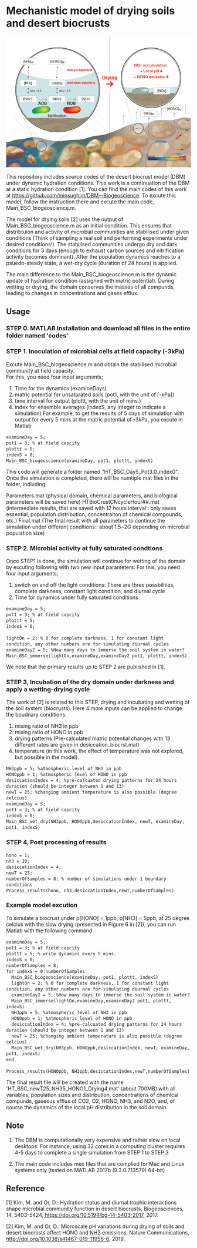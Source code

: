 # Mechanistic model of drying soils and desert biocrusts
![alt text](https://github.com/minsughim/DBM-for-drying-soils/blob/master/schematics_DBM_pH.PNG)

This repository includes source codes of the desert biocrust model (DBM) under dynamic hydration conditions.
This work is a continuation of the DBM at a static hydration condition [1]. You can find the main codes of this work at https://github.com/minsughim/DBM--Biogeoscience. To excute this model, follow the instruction there and excute the main code, Main_BSC_biogeoscience.m. 

The model for drying soils [2] uses the output of Main_BSC_biogeoscience.m as an initial condition. This ensures that distribtuion and activity of microbial communities are stabilised under given conditions (Think of sampling a real soil and performing experiments under desired conditions!). The stabilised communities undergo dry and dark conditions for 3 days (enough to exhaust carbon sources and nitrification activity becomes dominant). After the population dynamics reaches to a psuedo-steady state, a wet-dry cycle (duration of 24 hours) is applied. 

The main difference to the Main_BSC_biogeoscience.m is the dynamic update of hydration condition (assigned with matric potential). During wetting or drying, the domain conserves the masses of all compunds, leading to changes in concentrations and gases efflux. 

## Usage

### STEP 0. MATLAB Installation and download all files in the entire folder named 'codes'

### STEP 1. Inoculation of microbial cells at field capacity (-3kPa) 

Excute Main_BSC_biogeoscience.m and obtain the stabilised microbial community at field capacity.  
For this, you need four input arguments;
1. Time for the dynamics (examineDays)
2. matric potential for unsaturated soils (pot1, with the unit of [-kPa])
3. time interval for output (plottt, with the unit of mins.)
4. index for ensemble averages (indexS, any integer to indicate a simulation)
For example, to get the results of 5 days of simulation with output for every 5 mins at the matric potential of -3kPa, you excute in Matlab
~~~~~~~~~~~~~{.m}
examineDay = 5; 
pot1 = 3; % at field capcity
plottt = 5; 
indexS = 0;
Main_BSC_biogeoscience(examineDay, pot1, plottt, indexS)
~~~~~~~~~~~~~
This code will generate a folder named "HT_BSC_Day5_Pot3.0_index0". 
Once the simulation is completed, there will be numtiple mat files in the folder, indluding:

Parameters.mat (physical domain, chemical parameters, and biological parameters will be saved here)
HTBioCrustCNcycleHour##.mat (intermediate results, that are saved with 12 hours interval:: only saves essential, population distribution, concentraiton of chemical compounds, etc.) 
Final.mat (The final result with all parameters to continue the simulation under different conditions:: about 1.5~2G depending on microbial population size)

### STEP 2. Microbial activity at fully saturated condtions

Once STEP1 is done, the simulation will continue for wetting of the domain by excuting following with two new input parameters:
For this, you need four input arguments;
1. switch on and off the light conditions: There are three possbilities, complete darkness, constant light condition, and diurnal cycle
2. Time for dynamics under fully saturated conditions

~~~~~~~~~~~~~{.m}
examineDay = 5; 
pot1 = 3; % at field capcity
plottt = 5; 
indexS = 0;

lightOn = 2; % 0 for complete darkness, 1 for constant light condition, any other numbers are for simulating diurnal cycles
examineDay2 = 5; %How many days to immerse the soil system in water?
Main_BSC_immerse(lightOn,examineDay,examineDay2 pot1, plottt, indexS)
~~~~~~~~~~~~~

We note that the primary results up to STEP 2 are published in [1].

### STEP 3, Incubation of the dry domain under darkness and apply a wetting-drying cycle
The work of [2] is related to this STEP, drying and incubating and wetting of the soil system (biocrusts). 
Here 4 more inputs can be applied to change the boudnary conditions:
1. mixing ratio of NH3 in ppb
2. mixing ratio of HONO in ppb
3. drying patterns (Pre-calculated matric potential changes with 13 different rates are given in desiccation_biocrst.mat)
4. temperature (in this work, the effect of temperature was not explored, but possible in the model).

~~~~~~~~~~~~~{.m}
NH3ppb = 5; %atmospheric level of NH3 in ppb
HONOppb = 1; %atmospheric level of HONO in ppb
desiccationIndex = 4; %pre-calcuated drying patterns for 24 hours duration (should be integer between 1 and 13)
newT = 25; %changing ambient temperature is also possible (degree celcius)
examineDay = 5; 
pot1 = 3; % at field capcity
indexS = 0;
Main_BSC_wet_dry(NH3ppb, HONOppb,desiccationIndex, newT, examineDay, pot1, indexS)
~~~~~~~~~~~~~

### STEP 4, Post processing of results 
~~~~~~~~~~~~~{.m}
hono = 1;
nh3 = 20;
desiccationIndex = 4;
newT = 25;
numberOfSamples = 8; % number of simulations under 1 boundary conditions
Process_results(hono, nh3,desiccationIndex,newT,numberOfSamples)
~~~~~~~~~~~~~

### Example model excution
To simulate a biocrust under p[HONO] = 1ppb, p[NH3] = 5ppb, at 25 degree celcius with the slow drying (presented in Figure 6 in [2]), you can run Matlab with the following command


~~~~~~~~~~~~~{.m}
examineDay = 5; 
pot1 = 3; % at field capcity
plottt = 5; % write dynamics every 5 mins.
indexS = 0;
numberOfSamples = 8;
for indexS = 0:numberOfSamples
  Main_BSC_biogeoscience(examineDay, pot1, plottt, indexS)
  lightOn = 2; % 0 for complete darkness, 1 for constant light condition, any other numbers are for simulating diurnal cycles
  examineDay2 = 5; %How many days to immerse the soil system in water?
  Main_BSC_immerse(lightOn,examineDay,examineDay2 pot1, plottt, indexS)
  NH3ppb = 5; %atmospheric level of NH3 in ppb
  HONOppb = 1; %atmospheric level of HONO in ppb
  desiccationIndex = 4; %pre-calcuated drying patterns for 24 hours duration (should be integer between 1 and 13)
  newT = 25; %changing ambient temperature is also possible (degree celcius)
  Main_BSC_wet_dry(NH3ppb, HONOppb,desiccationIndex, newT, examineDay, pot1, indexS)
end

Process_results(HONOppb, NH3ppb,desiccationIndex,newT,numberOfSamples)
~~~~~~~~~~~~~
The final result file will be created with the name 'HT_BSC_newT25_NH35_HONO1_Drying4.mat' (about 700MB) with all variables, population sizes and distribution, concentrations of chemical compunds, gaseous efflux of CO2, O2, HONO, NH3, and N2O, and, of course the dynamics of the local pH distribution in the soil domain. 

## Note

1. The DBM is computationally very expensive and rather slow on local desktops. For instance, using 32 cores in a computing cluster requires 4-5 days to complete a single simulation from STEP 1 to STEP 3

2. The main code includes mex files that are complied for Mac and Linux systems only (tested on MATLAB 2017b (9.3.0.713579) 64-bit)



## Reference

[1] Kim, M. and Or, D.: Hydration status and diurnal trophic interactions shape microbial community function in desert biocrusts, Biogeosciences, 14, 5403-5424, https://doi.org/10.5194/bg-14-5403-2017, 2017.

[2] Kim, M. and Or, D.: Microscale pH variations during drying of soils and desert biocrusts affect HONO and NH3 emissions, Nature Communications, http://doi.org/10.1038/s41467-019-11956-6, 2019.

